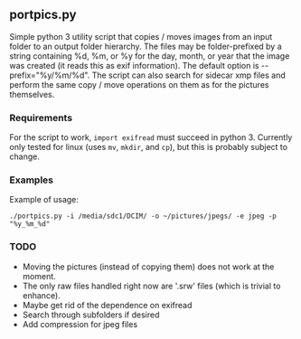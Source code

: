 ## portpics.py

Simple python 3 utility script that copies / moves images from an input
folder to an output folder hierarchy. The files may be folder-prefixed by a string
containing %d, %m, or %y for the day, month, or year that the image was
created (it reads this as exif information). The default option is
--prefix="%y/%m/%d". The script can also search for sidecar xmp files and
perform the same copy / move operations on them as for the pictures
themselves.

### Requirements

For the script to work, `import exifread` must succeed in python 3.
Currently only tested for linux (uses `mv`, `mkdir`, and `cp`), but
this is probably subject to change.

### Examples
Example of usage:
```
./portpics.py -i /media/sdc1/DCIM/ -o ~/pictures/jpegs/ -e jpeg -p "%y_%m_%d"
```

### TODO
 * Moving the pictures (instead of copying them) does not work at the moment.
 * The only raw files handled right now are '.srw' files (which is trivial
   to enhance).
 * Maybe get rid of the dependence on exifread
 * Search through subfolders if desired
 * Add compression for jpeg files
 
